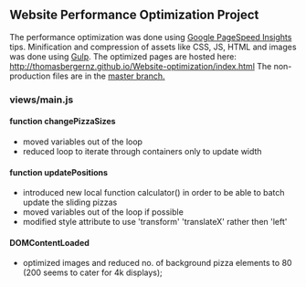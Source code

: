 ## Website Performance Optimization Project

The performance optimization was done using <a href="https://developers.google.com/speed/pagespeed/insights/">Google PageSpeed Insights</a> tips. Minification and compression of assets like CSS, JS, HTML and images was done using <a href="http://gulpjs.com">Gulp</a>.
The optimized pages are hosted here: <a href="http://thomasbergernz.github.io/Website-optimization/index.html">http://thomasbergernz.github.io/Website-optimization/index.html</a>
The non-production files are in the <a href="https://github.com/thomasbergernz/Website-optimization/tree/master">master branch.</a>

### views/main.js
#### function changePizzaSizes
- moved variables out of the loop
- reduced loop to iterate through containers only to update width
 
#### function updatePositions
- introduced new local function calculator() in order to be able to batch update the sliding pizzas
- moved variables out of the loop if possible
- modified style attribute to use 'transform' 'translateX' rather then 'left'

#### DOMContentLoaded
- optimized images and reduced no. of background pizza elements to 80 (200 seems to cater for 4k displays);
